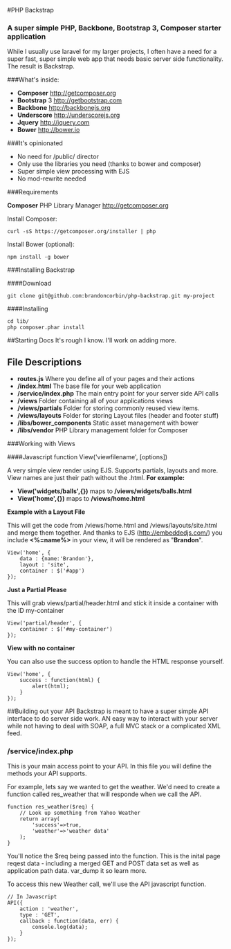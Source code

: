#PHP Backstrap
### A super simple PHP, Backbone, Bootstrap 3, Composer starter application

While I usually use laravel for my larger projects, I often have a need for a super fast, super simple web app that needs basic server side functionality. The result is Backstrap. 

###What's inside:
- **Composer** http://getcomposer.org
- **Bootstrap** 3 http://getbootstrap.com
- **Backbone** http://backbonejs.org
- **Underscore** http://underscorejs.org
- **Jquery** http://jquery.com
- **Bower** http://bower.io

###It's opinionated
- No need for /public/ director
- Only use the libraries you need (thanks to bower and composer)
- Super simple view processing with EJS
- No mod-rewrite needed

###Requirements

**Composer** PHP Library Manager http://getcomposer.org

Install Composer:
     
    curl -sS https://getcomposer.org/installer | php

Install Bower (optional):

    npm install -g bower

###Installing Backstrap

####Download 

    git clone git@github.com:brandoncorbin/php-backstrap.git my-project

####Installing

    cd lib/
    php composer.phar install


##Starting Docs
It's rough I know. I'll work on adding more.

## File Descriptions

- **routes.js** Where you define all of your pages and their actions 
- **/index.html** The base file for your web application
- **/service/index.php** The main entry point for your server side API calls
- **/views** Folder containing all of your applications views
- **/views/partials** Folder for storing commonly reused view items.
- **/views/layouts** Folder for storing Layout files (header and footer stuff)
- **/libs/bower_components** Static asset management with bower
- **/libs/vendor** PHP Library management folder for Composer


###Working with Views 

####Javascript function View('viewfilename', [options])

A very simple view render using EJS. Supports partials, layouts and more. View names are just their path without the .html. **For example:**

- **View('widgets/balls',{})** maps to **/views/widgets/balls.html**
- **View('home',{})** maps to **/views/home.html**

**Example with a Layout File**

This will get the code from /views/home.html and /views/layouts/site.html  and merge them together. And thanks to EJS (http://embeddedjs.com/) you include **<%=name%>** in your view, it will be rendered as "**Brandon**".

    View('home', {
    	data : {name:'Brandon'},
    	layout : 'site',
    	container : $('#app')
    });

**Just a Partial Please**

This will grab views/partial/header.html and stick it inside a container with the ID my-container

    View('partial/header', {
    	container : $('#my-container')
    });

**View with no container**

You can also use the success option to handle the HTML response yourself. 

    View('home', {
    	success : function(html) {
    		alert(html);
    	}
    });


##Building out your API
Backstrap is meant to have a super simple API interface to do server side work. AN easy way to interact with your server while not having to deal with SOAP, a full MVC stack or a complicated XML feed. 

### /service/index.php 

This is your main access point to your API. In this file you will define the methods your API supports. 

For example, lets say we wanted to get the weather.  We'd need to create a function called res_weather that will responde when we call the API. 

    function res_weather($req) {
    	// Look up something from Yahoo Weather
    	return array(
    		'success'=>true,
    		'weather'=>'weather data'
    	);
    }

 You'll notice the $req being passed into the function. This is the inital page reqest data - including a merged GET and POST data set as well as application path data. var_dump it so learn more.

To access this new Weather call, we'll use the API javascript function.

    // In Javascript
    API({
    	action : 'weather',
    	type : 'GET',
    	callback : function(data, err) {
    		console.log(data);
    	}
    });